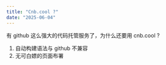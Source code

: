 ```yaml
---
title: "Cnb.cool ?"
date: "2025-06-04"
---
```





有 github 这么强大的代码托管服务了，为什么还要用 cnb.cool ?

1. 自动构建语法与 github 不兼容
2. 无可白嫖的页面布署